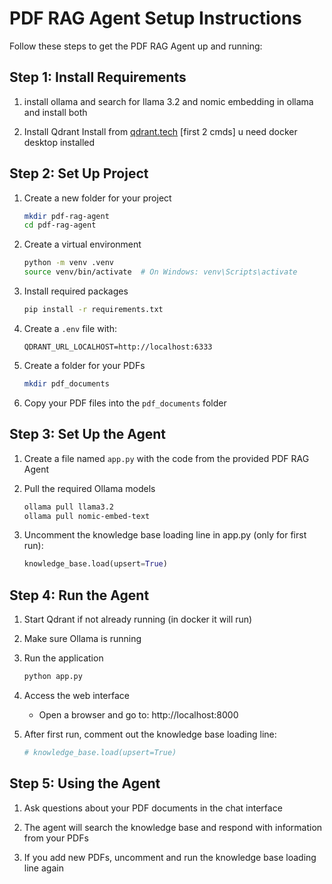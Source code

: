 # PDF RAG Agent Setup Instructions

Follow these steps to get the PDF RAG Agent up and running:

## Step 1: Install Requirements
1. install ollama and search for llama 3.2 and nomic embedding in ollama and install both 
  
2. Install Qdrant
   Install from [qdrant.tech](https://qdrant.tech/documentation/quickstart/) [first 2 cmds]
   u need docker desktop installed

## Step 2: Set Up Project

1. Create a new folder for your project
   ```bash
   mkdir pdf-rag-agent
   cd pdf-rag-agent
   ```

2. Create a virtual environment
   ```bash
   python -m venv .venv
   source venv/bin/activate  # On Windows: venv\Scripts\activate
   ```

3. Install required packages
   ```bash
   pip install -r requirements.txt
   ```

4. Create a `.env` file with:
   ```
   QDRANT_URL_LOCALHOST=http://localhost:6333
   ```

5. Create a folder for your PDFs
   ```bash
   mkdir pdf_documents
   ```

6. Copy your PDF files into the `pdf_documents` folder

## Step 3: Set Up the Agent

1. Create a file named `app.py` with the code from the provided PDF RAG Agent

2. Pull the required Ollama models
   ```bash
   ollama pull llama3.2
   ollama pull nomic-embed-text
   ```

3. Uncomment the knowledge base loading line in app.py (only for first run):
   ```python
   knowledge_base.load(upsert=True)
   ```

## Step 4: Run the Agent

1. Start Qdrant if not already running (in docker it will run)

2. Make sure Ollama is running

3. Run the application
   ```bash
   python app.py
   ```

4. Access the web interface
   - Open a browser and go to: http://localhost:8000

5. After first run, comment out the knowledge base loading line:
   ```python
   # knowledge_base.load(upsert=True)
   ```

## Step 5: Using the Agent

1. Ask questions about your PDF documents in the chat interface

2. The agent will search the knowledge base and respond with information from your PDFs

3. If you add new PDFs, uncomment and run the knowledge base loading line again
